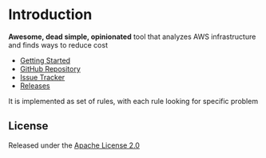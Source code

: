 # Introduction

**Awesome, dead simple, opinionated** tool that analyzes AWS infrastructure and finds ways to reduce cost

* [Getting Started ](https://vinay-lodha.gitbook.io/greenbot/setup)
* [GitHub Repository](https://github.com/vinay-lodha/greenbot)
* [Issue Tracker](https://github.com/vinay-lodha/greenbot/issues) 
* [Releases](https://github.com/vinay-lodha/greenbot/releases)

It is implemented as set of rules, with each rule looking for specific problem

## License

Released under the [Apache License 2.0](https://github.com/vinay-lodha/greenbot/blob/master/LICENSE)

